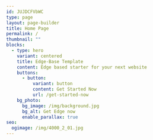 ```yaml
---
id: JUJDCFVbWC
type: page
layout: page-builder
title: Home Page
permalink: /
thumbnail: ""
blocks:
  - type: hero
    variant: centered
    title: Edge-Base Template
    content: E﻿dge based starter for your next website
    buttons:
      - button:
          variant: button
          content: Get Started Now
          url: /get-started-now
    bg_photo:
      bg_image: /img/background.jpg
      bg_alt: Get Edge now
      enable_parallax: true
seo:
  ogimage: /img/4000_2_01.jpg
---
```

